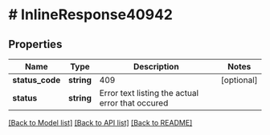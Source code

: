 # # InlineResponse40942

## Properties

Name | Type | Description | Notes
------------ | ------------- | ------------- | -------------
**status_code** | **string** | 409 | [optional]
**status** | **string** | Error text listing the actual error that occured |  | Invalid Input Parameters:(All Input Fields) | [optional]

[[Back to Model list]](../../README.md#models) [[Back to API list]](../../README.md#endpoints) [[Back to README]](../../README.md)

